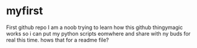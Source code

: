 # myfirst
First github repo
I am a noob trying to learn how this github thingymagic works so i can put my python scripts eomwhere and share with ny buds for real this time. hows that for a readme file?
